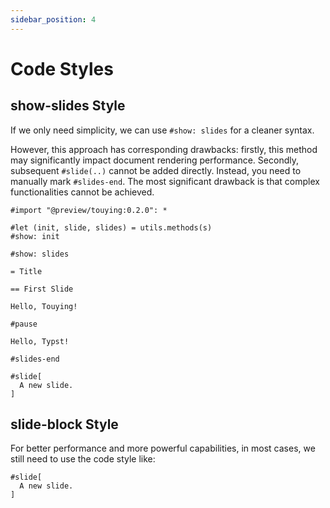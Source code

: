 ```yaml
---
sidebar_position: 4
---
```


# Code Styles

## show-slides Style

If we only need simplicity, we can use `#show: slides` for a cleaner syntax.

However, this approach has corresponding drawbacks: firstly, this method may significantly impact document rendering performance. Secondly, subsequent `#slide(..)` cannot be added directly. Instead, you need to manually mark `#slides-end`. The most significant drawback is that complex functionalities cannot be achieved.

```typst
#import "@preview/touying:0.2.0": *

#let (init, slide, slides) = utils.methods(s)
#show: init

#show: slides

= Title

== First Slide

Hello, Touying!

#pause

Hello, Typst!

#slides-end

#slide[
  A new slide.
]
```

## slide-block Style

For better performance and more powerful capabilities, in most cases, we still need to use the code style like:

```typst
#slide[
  A new slide.
]
```